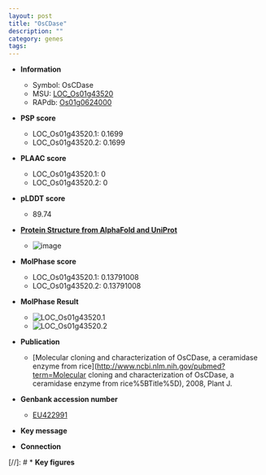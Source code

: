 ```yaml
---
layout: post
title: "OsCDase"
description: ""
category: genes
tags: 
---
```


* **Information**  
    + Symbol: OsCDase  
    + MSU: [LOC_Os01g43520](http://rice.plantbiology.msu.edu/cgi-bin/ORF_infopage.cgi?orf=LOC_Os01g43520)  
    + RAPdb: [Os01g0624000](http://rapdb.dna.affrc.go.jp/viewer/gbrowse_details/irgsp1?name=Os01g0624000)  

* **PSP score**  
    + LOC_Os01g43520.1: 0.1699 
    + LOC_Os01g43520.2: 0.1699 

* **PLAAC score**  
    + LOC_Os01g43520.1: 0 
    + LOC_Os01g43520.2: 0 

* **pLDDT score**
    + 89.74

* **[Protein Structure from AlphaFold and UniProt](https://www.uniprot.org/uniprotkb/Q0JL46/entry#structure)**
    + ![image](https://ricepsp.github.io/images/Q0/AF-Q0JL46-F1.png)

* **MolPhase score**
    + LOC_Os01g43520.1: 0.13791008
    + LOC_Os01g43520.2: 0.13791008

* **MolPhase Result**
    + ![LOC_Os01g43520.1](https://304243504.github.io/Pictures/LOC_Os01g/LOC_Os01g43520.1.png)
    + ![LOC_Os01g43520.2](https://304243504.github.io/Pictures/LOC_Os01g/LOC_Os01g43520.2.png)

* **Publication**  
    + [Molecular cloning and characterization of OsCDase, a ceramidase enzyme from rice](http://www.ncbi.nlm.nih.gov/pubmed?term=Molecular cloning and characterization of OsCDase, a ceramidase enzyme from rice%5BTitle%5D), 2008, Plant J.

* **Genbank accession number**  
    + [EU422991](http://www.ncbi.nlm.nih.gov/nuccore/EU422991)

* **Key message**  

* **Connection**  

[//]: # * **Key figures**  


